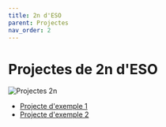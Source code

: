 ```yaml
---
title: 2n d'ESO
parent: Projectes
nav_order: 2
---
```


# Projectes de 2n d'ESO

![Projectes 2n](https://placehold.co/600x200?text=2n+d'ESO)

- [Projecte d'exemple 1](#)
- [Projecte d'exemple 2](#)

